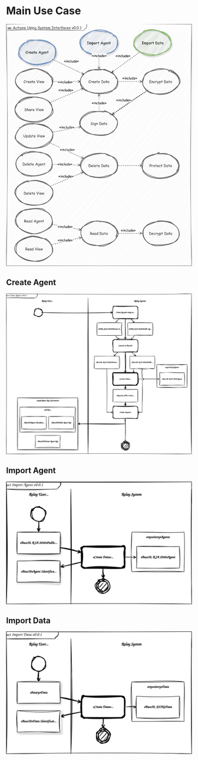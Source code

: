 # Main Use Case <a name="uc-main"></a>
![Main Use Case](uc-main.svg)


## Create Agent <a name="act-create-agent"></a>
![Create Agent](act-create-agent.svg)


## Import Agent <a name="act-import-agent"></a>
![Import Agent](act-import-agent.svg)


## Import Data <a name="act-import-data"></a>
![Import Data](act-import-data.svg)
